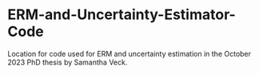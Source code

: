 # ERM-and-Uncertainty-Estimator-Code
Location for code used for ERM and uncertainty estimation in the October 2023 PhD thesis by Samantha Veck.
